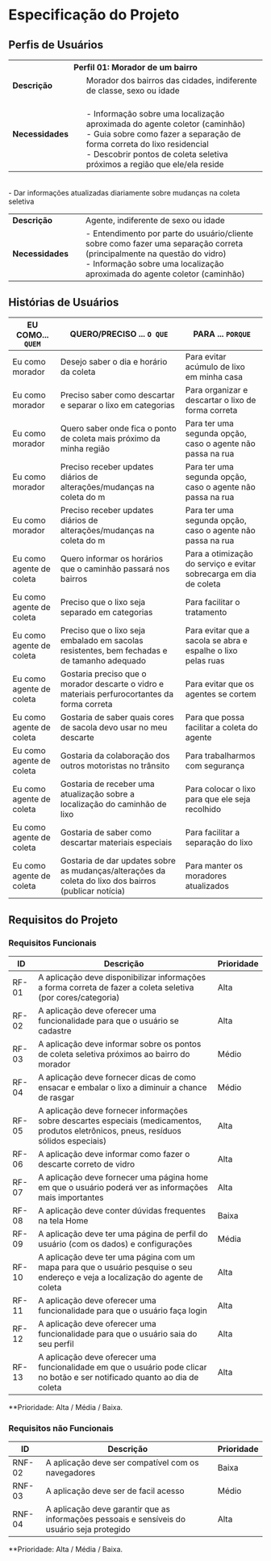 # Especificação do Projeto

## Perfis de Usuários

<table>
<tbody>
<tr align=center>
<th colspan="2">Perfil 01: Morador de um bairro </th>
</tr>
<tr>
<td width="150px"><b>Descrição</b></td>
<td width="600px">Morador dos bairros das cidades, indiferente de classe, sexo ou idade</td>
</tr>
<tr>
<td><b>Necessidades</b></td>
  <td>
  <br>- Informação sobre uma localização aproximada do agente coletor (caminhão)
  <br>- Guia sobre como fazer a separação de forma correta do lixo residencial
  <br>- Descobrir pontos de coleta seletiva próximos a região que ele/ela reside </td> 
</tr>
</tbody>
</table>

<table>
<tbody>
<tr align=centerAgentes de coleta </th>
</tr>
<tr>
<td width="150px"><b>Descrição</b></td>
<td width="600px">Agente, indiferente de sexo ou idade </td>
</tr>
<tr>
<td><b>Necessidades</b></td>
  <td>- Entendimento por parte do usuário/cliente sobre como fazer uma separação correta (principalmente na questão do vidro)
  <br>- Informação sobre uma localização aproximada do agente coletor (caminhão)</td> 
  <br>- Dar informações atualizadas diariamente sobre mudanças na coleta seletiva</td> 
</tr>
</tbody>
</table>


## Histórias de Usuários

|      EU COMO... `QUEM`      |                                                 QUERO/PRECISO ... `O QUE`                   |                       PARA ... `PORQUE`                                      |
|-----------------------------|---------------------------------------------------------------------------------------------|------------------------------------------------------------------------------|
| Eu como morador             | Desejo saber o dia e horário da coleta                                                                 | Para evitar acúmulo de lixo em minha casa                         |
| Eu como morador             | Preciso saber como descartar e separar o lixo em categorias                                            | Para organizar e descartar o lixo de forma correta                |
| Eu como morador             | Quero saber onde fica o ponto de coleta mais próximo da minha região                                   | Para ter uma segunda opção, caso o agente não passa na rua        |
| Eu como morador             | Preciso receber updates diários de alterações/mudanças na coleta do m                                  | Para ter uma segunda opção, caso o agente não passa na rua        |
| Eu como morador             | Preciso receber updates diários de alterações/mudanças na coleta do m                                  | Para ter uma segunda opção, caso o agente não passa na rua        |
| Eu como agente de coleta    | Quero informar os horários que o caminhão passará nos bairros                                          | Para a otimização do serviço e evitar sobrecarga em dia de coleta |
| Eu como agente de coleta    | Preciso que o lixo seja separado em categorias                                                         | Para facilitar o tratamento                                       |
| Eu como agente de coleta    | Preciso que o lixo seja embalado em sacolas resistentes, bem fechadas e de tamanho adequado            | Para evitar que a sacola se abra e espalhe o lixo pelas ruas      |
| Eu como agente de coleta    | Gostaria preciso que o morador descarte o vidro e materiais perfurocortantes da forma correta          | Para evitar que os agentes se cortem                              |
| Eu como agente de coleta    | Gostaria de saber quais cores de sacola devo usar no meu descarte                                      | Para que possa facilitar a coleta do agente                       |
| Eu como agente de coleta    | Gostaria da colaboração dos outros motoristas no trânsito                                              | Para trabalharmos com segurança                                   |
| Eu como agente de coleta    | Gostaria de receber uma atualização sobre a localização do caminhão de lixo                            | Para colocar o lixo para que ele seja recolhido                   |
| Eu como agente de coleta    | Gostaria de saber como descartar materiais especiais                                                   | Para facilitar a separação do lixo                                |
| Eu como agente de coleta    | Gostaria de dar updates sobre as mudanças/alterações da coleta do lixo dos bairros (publicar notícia)  | Para manter os moradores atualizados                              |


## Requisitos do Projeto

### Requisitos Funcionais

|ID     | Descrição                                                                                                                                  | Prioridade |
|-------|--------------------------------------------------------------------------------------------------------------------------------------------|------------|
| RF-01 | A aplicação deve disponibilizar informações a forma correta de fazer a coleta seletiva (por cores/categoria)                               | Alta       |
| RF-02 | A aplicação deve oferecer uma funcionalidade para que o usuário se cadastre       | Alta       |
| RF-03 | A aplicação deve informar sobre os pontos de coleta seletiva próximos ao bairro do morador                                                 | Médio      |
| RF-04 | A aplicação deve fornecer dicas de como ensacar e embalar o lixo a diminuir a chance de rasgar                                             | Médio      |
| RF-05 | A aplicação deve fornecer informações sobre descartes especiais (medicamentos, produtos eletrônicos, pneus, resíduos sólidos especiais)    | Alta       |
| RF-06 | A aplicação deve informar como fazer o descarte correto de vidro                                                                           | Alta       |
| RF-07 | A aplicação deve fornecer uma página home em que o usuário poderá ver as informações mais importantes                                      | Alta       |
| RF-08 | A aplicação deve conter dúvidas frequentes na tela Home                                                                              | Baixa      |
| RF-09 | A aplicação deve ter uma página de perfil do usuário (com os dados) e configurações            | Média      |
| RF-10 | A aplicação deve ter uma página com um mapa para que o usuário pesquise o seu endereço e veja a localização do agente de coleta            | Alta       |
| RF-11 | A aplicação deve oferecer uma funcionalidade para que o usuário faça login                                                           | Alta    
| RF-12 | A aplicação deve oferecer uma funcionalidade para que o usuário saia do seu perfil     | Alta    
| RF-13 | A aplicação deve oferecer uma funcionalidade em que o usuário pode clicar no botão e ser notificado quanto ao dia de coleta                             | Alta   

**Prioridade: Alta / Média / Baixa. 

### Requisitos não Funcionais



|ID      | Descrição                                                                                       |Prioridade |
|--------|-------------------------------------------------------------------------------------------------|-----------|
| RNF-02 |  A aplicação deve ser compatível com os navegadores                                             | Baixa     | 
| RNF-03 |  A aplicação deve ser de facil acesso                                                           | Médio     | 
| RNF-04 |  A aplicação deve garantir que as informações pessoais e sensíveis do usuário seja protegido    | Alta      | 

**Prioridade: Alta / Média / Baixa. 

